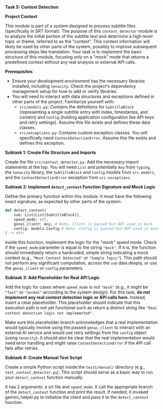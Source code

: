 **Task 5: Context Detection**

**Project Context**

This module is part of a system designed to process subtitle files (specifically in SRT format). The purpose of this `context_detector` module is to analyze the initial portion of the subtitle text and determine a high-level topic or theme, referred to as the "context". This context information will likely be used by other parts of the system, possibly to improve subsequent processing steps like translation. Your task is to implement the basic structure of this module, focusing *only* on a "mock" mode that returns a predefined context without any real analysis or external API calls.

**Prerequisites**

*   Ensure your development environment has the necessary libraries installed, including `tenacity`. Check the project's dependency management setup for how to add or verify libraries.
*   You will need to interact with data structures and exceptions defined in other parts of the project. Familiarize yourself with:
    *   `src/models.py`: Contains the definitions for `SubtitleBlock` (representing a single subtitle entry with index, timestamps, and content) and `Config` (holding application configuration like API keys and retry settings). Assume this file exists and defines these data classes.
    *   `src/exceptions.py`: Contains custom exception classes. You will specifically need `ContextDetectionError`. Assume this file exists and defines this exception.

**Subtask 1: Create File Structure and Imports**

Create the file `src/context_detector.py`. Add the necessary import statements at the top. You will need `List` and potentially `Any` from `typing`, the `tenacity` library, the `SubtitleBlock` and `Config` models from `src.models`, and the `ContextDetectionError` exception from `src.exceptions`.

**Subtask 2: Implement `detect_context` Function Signature and Mock Logic**

Define the primary function within this module. It must have the following exact signature, as expected by other parts of the system:

```python
def detect_context(
    sub: List[List[SubtitleBlock]],
    speed_mode: str,
    genai_client: Any, # Note: Client is passed but NOT used in mock
    config: models.Config # Note: Config is passed but NOT used in mock
) -> str:
```

Inside this function, implement the logic for the "mock" speed mode. Check if the `speed_mode` parameter is equal to the string `"mock"`. If it is, the function should immediately return a hardcoded, simple string indicating a mock context (e.g., `"Mock Context Detected"` or `"Sample Topic"`). This path should not perform any significant computation, access the `sub` data deeply, or use the `genai_client` or `config` parameters.

**Subtask 3: Add Placeholder for Real API Logic**

Add the logic for cases where `speed_mode` is *not* `"mock"` (e.g., it might be `"fast"` or `"normal"` according to the system design). For this task, **do not implement any real context detection logic or API calls here**. Instead, insert a clear placeholder. This placeholder should indicate that this execution path is not yet functional such as return a distinct string like `"Real context detection logic not implemented"`.

Make sure this placeholder branch acknowledges that a real implementation would typically involve using the passed `genai_client` to interact with an external AI service and would use retry settings from the `config` object (using `tenacity`). It should also be clear that the real implementation would need error handling and might raise `ContextDetectionError` if the API call fails after retries.

**Subtask 4: Create Manual Test Script**

Create a simple Python script inside the `tests/manual/` directory (e.g., `test_context_detector.py`). This script should serve as a basic way to run your `detect_context` function manually.

It has 2 arguments: a srt file and `speed_mode`. It call the appropriate branch of the `detect_context` function and print the result. If needed, it invoked gemini_helper.py to initialize the client and pass it to the `detect_context` function.